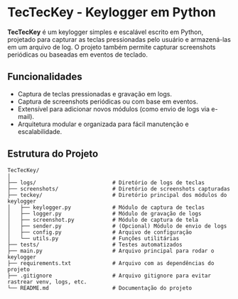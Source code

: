 # TecTecKey - Keylogger em Python

**TecTecKey** é um keylogger simples e escalável escrito em Python, projetado para capturar as teclas pressionadas pelo usuário e armazená-las em um arquivo de log. O projeto também permite capturar screenshots periódicas ou baseadas em eventos de teclado.

## Funcionalidades

- Captura de teclas pressionadas e gravação em logs.
- Captura de screenshots periódicas ou com base em eventos.
- Extensível para adicionar novos módulos (como envio de logs via e-mail).
- Arquitetura modular e organizada para fácil manutenção e escalabilidade.

## Estrutura do Projeto

```plaintext
TecTecKey/
│
├── logs/                        # Diretório de logs de teclas
├── screenshots/                 # Diretório de screenshots capturadas
├── teckey/                      # Diretório principal dos módulos do keylogger
│   ├── keylogger.py             # Módulo de captura de teclas
│   ├── logger.py                # Módulo de gravação de logs
│   ├── screenshot.py            # Módulo de captura de tela
│   ├── sender.py                # (Opcional) Módulo de envio de logs
│   ├── config.py                # Arquivo de configuração
│   └── utils.py                 # Funções utilitárias
├── tests/                       # Testes automatizados
├── main.py                      # Arquivo principal para rodar o keylogger
├── requirements.txt             # Arquivo com as dependências do projeto
├── .gitignore                   # Arquivo gitignore para evitar rastrear venv, logs, etc.
└── README.md                    # Documentação do projeto
